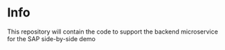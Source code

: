# Info

This repository will contain the code to support the backend microservice for the SAP side-by-side demo
